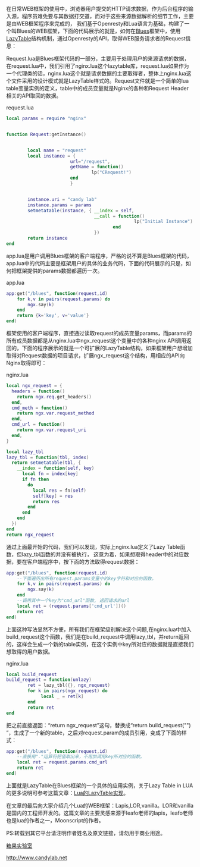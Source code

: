 在日常WEB框架的使用中，浏览器用户提交的HTTP请求数据，作为后台程序的输入源，程序员难免要与其数据打交道，而对于这些来源数据解析的细节工作，主要是由WEB框架程序来完成的， 我们基于Openresty和Lua语言为基础，构建了一个叫Blues的WEB框架，下面的代码展示的就是，如何在[Blues](https://github.com/shengnoah/Blues)框架中，使用[LazyTable](http://moonscript.cn/moonscript%E8%AF%AD%E6%B3%95/moonscript-lazy-table/)结构机制，通过Openresty的API，取得WEB服务请求者的Request信息：


Request.lua是Blues框架代码的一部分，主要用于处理用户的来源请求的数据，在request.lua中，我们引用了nginx.lua这个lazytable库，request.lua如果作为一个代理类的话，nginx.lua这个就是请求数据的主要取得者，整体上nginx.lua这个文件采用的设计模式就是LazyTable样式的。Request文件就是一个简单的lua table变量实例的定义，table中的成员变量就是Nginx的各种和Request Header相关的API取回的数据。


request.lua

```lua
local params = require "nginx"


function Request:getInstance()


        local name = "request"
        local instance = { 
                        url="/request",
                        getName = function()
                                lp("CRequest!")
                        end 
                        }   


        instance.uri = "candy lab"
        instance.params = params
        setmetatable(instance, { __index = self,
                                 __call = function()
                                                lp("Initial Instance")
                                        end 
                                 })  
        return instance
end
```


app.lua是用户调用Blues框架的客户端程序，严格的说不算是Blues框架的代码，app.lua中的代码主要是框架用户的具体的业务代码，下面的代码展示的只是，如何把框架提供的params数据都遍历一次。

app.lua

```lua
app:get("/blues", function(request,id)
    for k,v in pairs(request.params) do
        ngx.say(k)
    end 
    return {k='key', v='value'}
end)
```

框架使用的客户端程序，直接通过读取request的成员变量params，而params的所有成员数据都是从nginx.lua中ngx_request这个变量中的各种nginx API调用返回的，下面的程序展示的就是一个可扩展的LazyTable结构，如果框架用户想增加取得对Request数据的项目请求，扩展ngx_request这个结构，用相应的API向Nginx取得即可：

nginx.lua

```lua
local ngx_request = { 
  headers = function()
    return ngx.req.get_headers()
  end,
  cmd_meth = function()
    return ngx.var.request_method
  end,
  cmd_url = function()
    return ngx.var.request_uri
  end,
}

local lazy_tbl
lazy_tbl = function(tbl, index)
  return setmetatable(tbl, {
    __index = function(self, key)
      local fn = index[key]
      if fn then
        do  
          local res = fn(self)
          self[key] = res 
          return res 
        end 
      end 
    end 
  })  
end
return ngx_request
```

通过上面最开始的代码，我们可以发现，实际上nginx.lua定义了Lazy Table函数，但lazy_tbl函数的并没有被执行， 这意为着，如果想取得header中的对应数据，要在客户端程序中，按下面的方法取得request数据：

```lua
app:get("/blues", function(request,id)
    --下面遍历出所有request.params变量中的key字符和对应的函数。
    for k,v in pairs(request.params) do
        ngx.say(k)
    end 
    --调用其中一个key为"cmd_url"函数, 返回请求的url
    local ret = (request.params['cmd_url'])()
    return ret
end)
```


上面这种写法显然不方便，所有我们在框架级别解决这个问题,在nginx.lua中加入build_request这个函数，我们是在build_request中调用lazy_tbl，并return返回的，这样会生成一个新的table实例，在这个实例中key所对应的数据就是直接我们想取得的用户数据。

nginx.lua

```lua
local build_request
build_request = function(unlazy)
        ret = lazy_tbl({}, ngx_request)
        for k in pairs(ngx_request) do
             local _ = ret[k]
        end 
        return ret 
end
```

把之前直接返回：“return ngx_request”这句，替换成“return build_request("") ”，生成了一个新的table，之后对request.param的成员引用，变成了下面的样式：

```lua
app:get("/blues", function(request,id)
    --直接用"."运算符把值取出来，不用加调用key所对应的函数。
    local ret = request.params.cmd_url
    return ret
end)
```

上面就是LazyTable在Blues框架的一个具体的应用实例，关于Lazy Table in LUA的更多说明可参考这篇文章：[Lua的LazyTable实现](http://moonscript.cn/moonscript%E8%AF%AD%E6%B3%95/moonscript-lazy-table/)。


在文章的最后向大家介绍几个Lua的WEB框架：Lapis,LOR,vanilla。LOR和vanilla是国内的工程师开发的。这篇文章的主要灵感来源于leafo老师的lapis，leafo老师也是lua的作者之一，Moonscript的作者。

PS:转载到其它平台请注明作者姓名及原文链接，请勿用于商业用途。

[糖果实验室](http://www.candylab.net)

http://www.candylab.net

